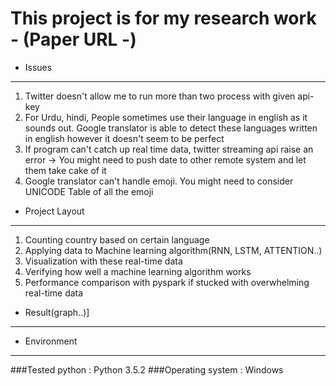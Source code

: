 This project is for my research work - (Paper URL -)
=====
* Issues
-----
1. Twitter doesn't allow me to run more than two process with given api-key
2. For Urdu, hindi, People sometimes use their language in english as it sounds out. Google translator is able to
detect these languages written in english however it doesn't seem to be perfect
3. If program can't catch up real time data, twitter streaming api raise an error -> You might need to push date to
other remote system and let them take cake of it
4. Google translator can't handle emoji. You might need to consider UNICODE Table of all the emoji

* Project Layout
-----
1. Counting country based on certain language
2. Applying data to Machine learning algorithm(RNN, LSTM, ATTENTION..)
3. Visualization with these real-time data
4. Verifying how well a machine learning algorithm works
5. Performance comparison with pyspark if stucked with overwhelming real-time data

* Result(graph..)]
-----
* Environment
-----
###Tested python : Python 3.5.2
###Operating system : Windows
